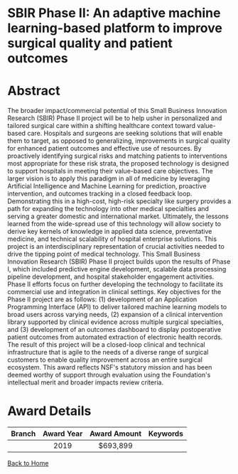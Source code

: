 
SBIR Phase II: An adaptive machine learning-based platform to improve surgical quality and patient outcomes
===========================================================================================================

# Abstract


The broader impact/commercial potential of this Small Business Innovation Research (SBIR) Phase II project will be to help usher in personalized and tailored surgical care within a shifting healthcare context toward value-based care. Hospitals and surgeons are seeking solutions that will enable them to target, as opposed to generalizing, improvements in surgical quality for enhanced patient outcomes and effective use of resources. By proactively identifying surgical risks and matching patients to interventions most appropriate for these risk strata, the proposed technology is designed to support hospitals in meeting their value-based care objectives. The larger vision is to apply this paradigm in all of medicine by leveraging Artificial Intelligence and Machine Learning for prediction, proactive intervention, and outcomes tracking in a closed feedback loop. Demonstrating this in a high-cost, high-risk specialty like surgery provides a path for expanding the technology into other medical specialties and serving a greater domestic and international market. Ultimately, the lessons learned from the wide-spread use of this technology will allow society to derive key kernels of knowledge in applied data science, preventative medicine, and technical scalability of hospital enterprise solutions. This project is an interdisciplinary representation of crucial activities needed to drive the tipping point of medical technology. This Small Business Innovation Research (SBIR) Phase II project builds upon the results of Phase I, which included predictive engine development, scalable data processing pipeline development, and hospital stakeholder engagement activities. Phase II efforts focus on further developing the technology to facilitate its commercial use and integration in clinical settings. Key objectives for the Phase II project are as follows: (1) development of an Application Programming Interface (API) to deliver tailored machine learning models to broad users across varying needs, (2) expansion of a clinical intervention library supported by clinical evidence across multiple surgical specialties, and (3) development of an outcomes dashboard to display postoperative patient outcomes from automated extraction of electronic health records. The result of this project will be a closed-loop clinical and technical infrastructure that is agile to the needs of a diverse range of surgical customers to enable quality improvement across an entire surgical ecosystem. This award reflects NSF's statutory mission and has been deemed worthy of support through evaluation using the Foundation's intellectual merit and broader impacts review criteria.  

# Award Details

|Branch|Award Year|Award Amount|Keywords|
| :---: | :---: | :---: | :---: |
||2019|$693,899||
  
  


[Back to Home](https://github.com/chrischow/dod_sbir_awards/Reports/JT/#508)